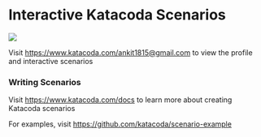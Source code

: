 # Interactive Katacoda Scenarios

[![](http://shields.katacoda.com/katacoda/ankit1815@gmail.com/count.svg)](https://www.katacoda.com/ankit1815@gmail.com "Get your profile on Katacoda.com")

Visit https://www.katacoda.com/ankit1815@gmail.com to view the profile and interactive scenarios

### Writing Scenarios
Visit https://www.katacoda.com/docs to learn more about creating Katacoda scenarios

For examples, visit https://github.com/katacoda/scenario-example
